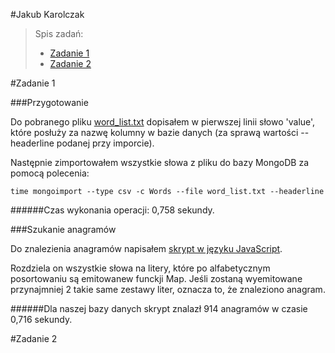 #Jakub Karolczak

> Spis zadań:
> * [Zadanie 1](#zadanie-1)
> * [Zadanie 2](#zadanie-2)

#Zadanie 1

###Przygotowanie

Do pobranego pliku [word_list.txt](http://wbzyl.inf.ug.edu.pl/nosql/doc/data/word_list.txt) dopisałem w pierwszej linii słowo 'value', które posłuży za nazwę kolumny w bazie danych (za sprawą wartości --headerline podanej przy imporcie).

Następnie zimportowałem wszystkie słowa z pliku do bazy MongoDB za pomocą polecenia:
```
time mongoimport --type csv -c Words --file word_list.txt --headerline
```

######Czas wykonania operacji: 0,758 sekundy.

###Szukanie anagramów

Do znalezienia anagramów napisałem [skrypt w języku JavaScript](Zad1.js).

Rozdziela on wszystkie słowa na litery, które po alfabetycznym posortowaniu są emitowanew funckji Map. Jeśli zostaną wyemitowane przynajmniej 2 takie same zestawy liter, oznacza to, że znaleziono anagram.

######Dla naszej bazy danych skrypt znalazł 914 anagramów w czasie 0,716 sekundy.

#Zadanie 2

